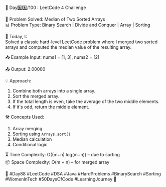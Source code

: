 🚀 Day8️⃣8️⃣/100 : LeetCode 4 Challenge

🧩 Problem Solved: Median of Two Sorted Arrays  
📊 Problem Type: Binary Search | Divide and Conquer | Array | Sorting  

📝 Today, I:  
Solved a classic hard-level LeetCode problem where I merged two sorted arrays and computed the median value of the resulting array.

📥 Example Input:
nums1 = [1, 3], nums2 = [2]

📤 Output:
2.00000

💡 Approach:
1. Combine both arrays into a single array.
2. Sort the merged array.
3. If the total length is even, take the average of the two middle elements.
4. If it's odd, return the middle element.

🛠️ Concepts Used:
1. Array merging
2. Sorting using `Arrays.sort()`
3. Median calculation
4. Conditional logic

⏳ Time Complexity: O((m+n) log(m+n)) – due to sorting  
📦 Space Complexity: O(m + n) – for merged array  

🌱 #Day88 #LeetCode #DSA #Java #HardProblems #BinarySearch #Sorting #WomenInTech #50DaysOfCode #LearningJourney 🚀
